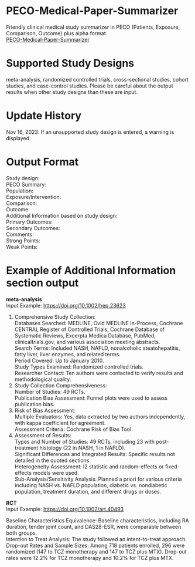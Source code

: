 # PECO-Medical-Paper-Summarizer
Friendly clinical medical study summarizer in PECO (Patients, Exposure, Comparison, Outcome) plus alpha format. <br>
[PECO-Medical-Paper-Summarizer](https://chat.openai.com/g/g-3Ylvxx5GH-peco-summarizer)

# Supported Study Designs
meta-analysis, randomized controlled trials, cross-sectional studies, cohort studies, and case-control studies. 
Please be careful about the output results when other study designs than these are input.

# Update History
Nov 16, 2023: If an unsupported study design is entered, a warning is displayed.

# Output Format
Study design: <br>
PECO Summary:<br>
Population: <br>
Exposure/Intervention: <br>
Comparison: <br>
Outcome: <br>
Additional Information based on study design:<br>
Primary Outcomes:<br>
Secondary Outcomes:<br>
Comments:<br>
  Strong Points: <br>
  Weak Points:<br>
  
# Example of Additional Information section output 
**meta-analysis**<br>
  Input Example: https://doi.org/10.1002/hep.23623

1. Comprehensive Study Collection:<br>
  Databases Searched: MEDLINE, Ovid MEDLINE In-Process, Cochrane CENTRAL Register of Controlled Trials, Cochrane Database of Systematic Reviews, 
  Excerpta Medica Database, PubMed, clinicaltrials.gov, and various association meeting abstracts.<br>
  Search Terms: Included NASH, NAFLD, nonalcoholic steatohepatitis, fatty liver, liver enzymes, and related terms.<br>
  Period Covered: Up to January 2010.<br>
  Study Types Examined: Randomized controlled trials.<br>
  Researcher Contact: Ten authors were contacted to verify results and methodological quality.<br>
2. Study Collection Comprehensiveness:<br>
  Number of Studies: 49 RCTs.<br>
  Publication Bias Assessment: Funnel plots were used to assess publication bias.<br>
3. Risk of Bias Assessment:<br>
  Multiple Evaluators: Yes, data extracted by two authors independently, with kappa coefficient for agreement.<br>
  Assessment Criteria: Cochrane Risk of Bias Tool.<br>
4. Assessment of Results:<br>
  Types and Number of Studies: 49 RCTs, including 23 with post-treatment histology (22 in NASH, 1 in NAFLD).<br>
  Significant Differences and Integrated Results: Specific results not detailed in the quoted sections.<br>
  Heterogeneity Assessment: I2 statistic and random-effects or fixed-effects models were used.<br>
  Sub-Analysis/Sensitivity Analysis: Planned a priori for various criteria including NASH vs. NAFLD population, diabetic vs. nondiabetic population, treatment duration, and different drugs or doses.<br>

**RCT** <br>
  Input Example: https://doi.org/10.1002/art.40493

  Baseline Characteristics Equivalence: Baseline characteristics, including RA duration, tender joint count, and DAS28-ESR, were comparable between both groups.<br>
  Intention to Treat Analysis: The study followed an intent-to-treat approach.<br>
  Drop-out Rates and Sample Sizes: Among 718 patients enrolled, 296 were randomized (147 to TCZ monotherapy and 147 to TCZ plus MTX). Drop-out rates were 12.2% for TCZ monotherapy and 10.2% for TCZ plus MTX.
